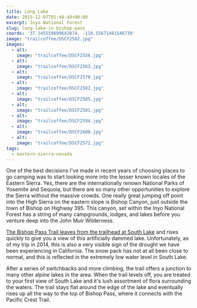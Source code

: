 ```yaml
---
title: Long Lake
date: 2015-12-07T01:44:49+00:00
excerpt: Inyo National Forest
slug: long-lake-in-bishop-pass
coords: '37.145559699642874, -118.55671481546739'
image: "trailcoffee/DSCF2582.jpg"
images:
  - alt: 
    image: "trailcoffee/DSCF2556.jpg"
  - alt: 
    image: "trailcoffee/DSCF2563.jpg"
  - alt: 
    image: "trailcoffee/DSCF2570.jpg"
  - alt: 
    image: "trailcoffee/DSCF2582.jpg"
  - alt: 
    image: "trailcoffee/DSCF2585.jpg"
  - alt: 
    image: "trailcoffee/DSCF2581.jpg"
  - alt: 
    image: "trailcoffee/DSCF2594.jpg"
  - alt: 
    image: "trailcoffee/DSCF2600.jpg"
  - alt: 
    image: "trailcoffee/DSCF2572.jpg"
tags:
  - eastern-sierra-nevada
---
```

One of the best decisions I've made in recent years of choosing places to go camping was to start looking more into the lesser known locales of the Eastern Sierra. Yes, there are the internationally renown National Parks of Yosemite and Sequoia, but there are so many other opportunities to explore the Sierra without the massive crowds. One really great jumping off point into the High Sierra on the eastern slope is Bishop Canyon, just outside the town of Bishop on Highway 395. This canyon, set within the Inyo National Forest has a string of many campgrounds, lodges, and lakes before you venture deep into the John Muir Wilderness.

<a href="http://www.fs.usda.gov/recarea/inyo/recreation/recarea/?recid=20358&amp;actid=50">The Bishop Pass Trail leaves from the trailhead at South Lake</a> and rises quickly to give you a view of this artificially dammed lake. Unfortunately, as of my trip in 2014, this is also a very visible sign of the drought we have been experiencing in California. The snow pack has not at all been close to normal, and this is reflected in the extremely low water level in South Lake.

After a series of switchbacks and more climbing, the trail offers a junction to many other alpine lakes in the area. When the trail levels off, you are treated to your first view of South Lake and it's lush assortment of flora surrounding the waters. The trail stays flat around the edge of the lake and eventually rises up all the way to the top of Bishop Pass, where it connects with the Pacific Crest Trail.